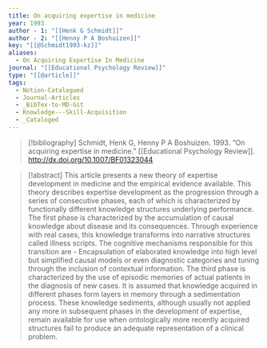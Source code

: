 ```yaml
---
title: On acquiring expertise in medicine
year: 1993
author - 1: "[[Henk G Schmidt]]"
author - 2: "[[Henny P A Boshuizen]]"
key: "[[@Schmidt1993-kz]]"
aliases:
  - On Acquiring Expertise In Medicine
journal: "[[Educational Psychology Review]]"
type: "[[@article]]"
tags:
  - Notion-Catalogued
  - Journal-Articles
  - _BibTex-to-MD-Git
  - Knowledge---Skill-Acquisition
  - _Cataloged
---
```


> [!bibliography]
> Schmidt, Henk G, Henny P A Boshuizen. 1993. “On acquiring expertise in medicine.” [[Educational Psychology Review]]. http://dx.doi.org/10.1007/BF01323044

> [!abstract]
> This article presents a new theory of expertise development in medicine and the empirical evidence available. This theory describes expertise development as the progression through a series of consecutive phases, each of which is characterized by functionally different knowledge structures underlying performance. The first phase is characterized by the accumulation of causal knowledge about disease and its consequences. Through experience with real cases, this knowledge transforms into narrative structures called illness scripts. The cognitive mechanisms responsible for this transition are -  Encapsulation of elaborated knowledge into high level but simplified causal models or even diagnostic categories and tuning through the inclusion of contextual information. The third phase is characterized by the use of episodic memories of actual patients in the diagnosis of new cases. It is assumed that knowledge acquired in different phases form layers in memory through a sedimentation process. These knowledge sediments, although usually not applied any more in subsequent phases in the development of expertise, remain available for use when ontologically more recently acquired structures fail to produce an adequate representation of a clinical problem.